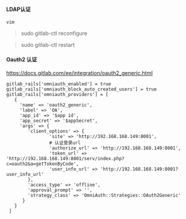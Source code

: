 #### LDAP认证
```shell
vim 

```

> sudo gitlab-ctl reconfigure

> sudo gitlab-ctl restart 


#### Oauth2 认证 
https://docs.gitlab.com/ee/integration/oauth2_generic.html
```shell
gitlab_rails['omniauth_enabled'] = true
gitlab_rails['omniauth_block_auto_created_users'] = true
gitlab_rails['omniauth_providers'] = [
   {
     'name' => 'oauth2_generic',
     'label' => 'OA',
     'app_id' => '$app id',
     'app_secret' => '$appSecret',
     'args' => {
        'client_options' => {
                'site' => 'http://192.168.168.149:8001',
                # 认证登录url
                'authorize_url' => 'http://192.168.168.149:8001',
                'token_url' => 'http://192.168.168.149:8001/serv/index.php?c=oauth2&a=getTokenByCode',
                'user_info_url' => 'http://192.168.168.149:8001?user_info_url'                                       
        },
        'access_type' => 'offline',
        'approval_prompt' => '',
        'strategy_class' => 'OmniAuth::Strategies::OAuth2Generic'
      }
   }
 ]
```